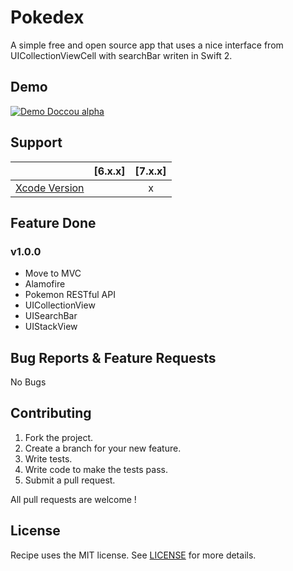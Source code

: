 # Pokedex

A simple free and open source app that uses a nice interface from UICollectionViewCell with searchBar writen in Swift 2. 

## Demo

[![Demo Doccou alpha](https://github.com/mihailsalari/pokedex/blob/master/screen2.png)](https://www.youtube.com/watch?v=9MyiDDkKddw)

## Support

|                       |  [6.x.x]  |  [7.x.x]  | 
| --------------------- |:---------:|:---------:|
| [Xcode Version ][1]   |           |     x     |


[1]: http://developer.apple.com/xcode/


## Feature Done 


### v1.0.0

* Move to MVC
* Alamofire
* Pokemon RESTful API
* UICollectionView
* UISearchBar
* UIStackView

## Bug Reports & Feature Requests

No Bugs

## Contributing

1. Fork the project.
2. Create a branch for your new feature.
3. Write tests.
4. Write code to make the tests pass.
5. Submit a pull request.

All pull requests are welcome !

## License

Recipe uses the MIT license. See [LICENSE](https://github.com/mihailsalari/pokedex/blob/master/LICENSE.txt) for more details.
